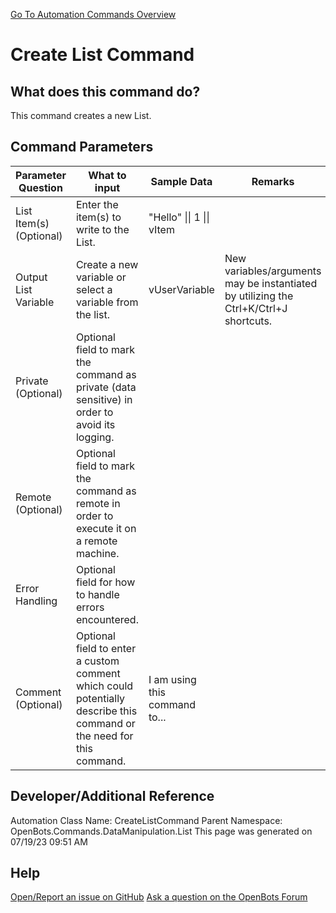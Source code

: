 <!--TITLE: Create List Command -->
<!-- SUBTITLE: a command in the Data Manipulation Commands\List group. -->
[Go To Automation Commands Overview](/automation-commands)


# Create List Command


## What does this command do?
This command creates a new List.


## Command Parameters
| Parameter Question   	| What to input  	|  Sample Data 	| Remarks  	|
| ---                    | ---               | ---           | ---       |
|List Item(s) (Optional)|Enter the item(s) to write to the List.|"Hello" \|\| 1 \|\| vItem||
|Output List Variable|Create a new variable or select a variable from the list.|vUserVariable|New variables/arguments may be instantiated by utilizing the Ctrl+K/Ctrl+J shortcuts.|
|Private (Optional)|Optional field to mark the command as private (data sensitive) in order to avoid its logging.|||
|Remote (Optional)|Optional field to mark the command as remote in order to execute it on a remote machine.|||
|Error Handling|Optional field for how to handle errors encountered.|||
|Comment (Optional)|Optional field to enter a custom comment which could potentially describe this command or the need for this command.|I am using this command to...||


## Developer/Additional Reference
Automation Class Name: CreateListCommand
Parent Namespace: OpenBots.Commands.DataManipulation.List
This page was generated on 07/19/23 09:51 AM


## Help
[Open/Report an issue on GitHub](https://github.com/OpenBotsAI/OpenBots.Studio/issues/new)
[Ask a question on the OpenBots Forum](https://openbots.ai/forums/)
